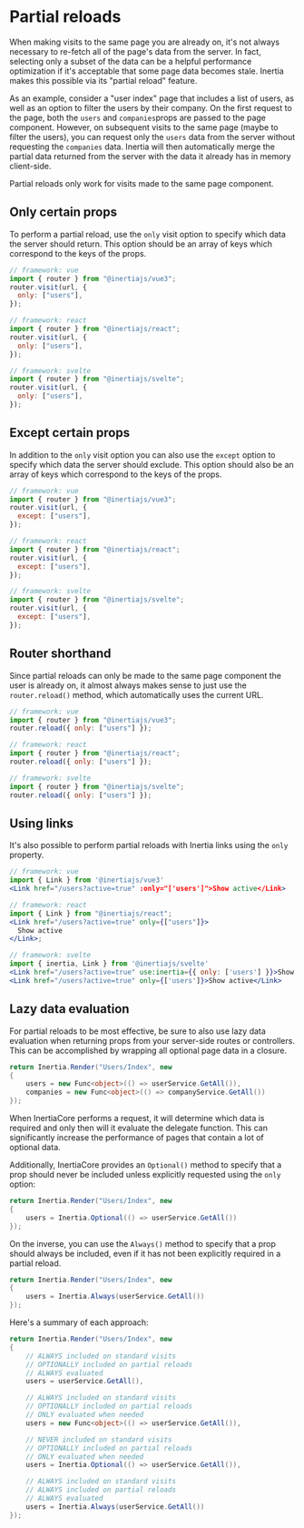 # Partial reloads

When making visits to the same page you are already on, it's not always necessary to re-fetch all of the page's data from the server. In fact, selecting only a subset of the data can be a helpful performance optimization if it's acceptable that some page data becomes stale. Inertia makes this possible via its "partial reload" feature.

As an example, consider a "user index" page that includes a list of users, as well as an option to filter the users by their company. On the first request to the page, both the `users` and `companies`props are passed to the page component. However, on subsequent visits to the same page (maybe to filter the users), you can request only the `users` data from the server without requesting the `companies` data. Inertia will then automatically merge the partial data returned from the server with the data it already has in memory client-side.

Partial reloads only work for visits made to the same page component.

## Only certain props

To perform a partial reload, use the `only` visit option to specify which data the server should return. This option should be an array of keys which correspond to the keys of the props.

```js
// framework: vue
import { router } from "@inertiajs/vue3";
router.visit(url, {
  only: ["users"],
});
```

```js
// framework: react
import { router } from "@inertiajs/react";
router.visit(url, {
  only: ["users"],
});
```

```js
// framework: svelte
import { router } from "@inertiajs/svelte";
router.visit(url, {
  only: ["users"],
});
```

## Except certain props

In addition to the `only` visit option you can also use the `except` option to specify which data the server should exclude. This option should also be an array of keys which correspond to the keys of the props.

```js
// framework: vue
import { router } from "@inertiajs/vue3";
router.visit(url, {
  except: ["users"],
});
```

```js
// framework: react
import { router } from "@inertiajs/react";
router.visit(url, {
  except: ["users"],
});
```

```js
// framework: svelte
import { router } from "@inertiajs/svelte";
router.visit(url, {
  except: ["users"],
});
```

## Router shorthand

Since partial reloads can only be made to the same page component the user is already on, it almost always makes sense to just use the `router.reload()` method, which automatically uses the current URL.

```js
// framework: vue
import { router } from "@inertiajs/vue3";
router.reload({ only: ["users"] });
```

```js
// framework: react
import { router } from "@inertiajs/react";
router.reload({ only: ["users"] });
```

```js
// framework: svelte
import { router } from "@inertiajs/svelte";
router.reload({ only: ["users"] });
```

## Using links

It's also possible to perform partial reloads with Inertia links using the `only` property.

```jsx
// framework: vue
import { Link } from '@inertiajs/vue3'
<Link href="/users?active=true" :only="['users']">Show active</Link>
```

```jsx
// framework: react
import { Link } from "@inertiajs/react";
<Link href="/users?active=true" only={["users"]}>
  Show active
</Link>;
```

```jsx
// framework: svelte
import { inertia, Link } from '@inertiajs/svelte'
<Link href="/users?active=true" use:inertia={{ only: ['users'] }}>Show active</Link>
<Link href="/users?active=true" only={['users']}>Show active</Link>
```

## Lazy data evaluation

For partial reloads to be most effective, be sure to also use lazy data evaluation when returning props from your server-side routes or controllers. This can be accomplished by wrapping all optional page data in a closure.

```csharp
return Inertia.Render("Users/Index", new
{
    users = new Func<object>(() => userService.GetAll()),
    companies = new Func<object>(() => companyService.GetAll())
});
```

When InertiaCore performs a request, it will determine which data is required and only then will it evaluate the delegate function. This can significantly increase the performance of pages that contain a lot of optional data.

Additionally, InertiaCore provides an `Optional()` method to specify that a prop should never be included unless explicitly requested using the `only` option:

```csharp
return Inertia.Render("Users/Index", new
{
    users = Inertia.Optional(() => userService.GetAll())
});
```

On the inverse, you can use the `Always()` method to specify that a prop should always be included, even if it has not been explicitly required in a partial reload.

```csharp
return Inertia.Render("Users/Index", new
{
    users = Inertia.Always(userService.GetAll())
});
```

Here's a summary of each approach:

```csharp
return Inertia.Render("Users/Index", new
{
    // ALWAYS included on standard visits
    // OPTIONALLY included on partial reloads
    // ALWAYS evaluated
    users = userService.GetAll(),

    // ALWAYS included on standard visits
    // OPTIONALLY included on partial reloads
    // ONLY evaluated when needed
    users = new Func<object>(() => userService.GetAll()),

    // NEVER included on standard visits
    // OPTIONALLY included on partial reloads
    // ONLY evaluated when needed
    users = Inertia.Optional(() => userService.GetAll()),

    // ALWAYS included on standard visits
    // ALWAYS included on partial reloads
    // ALWAYS evaluated
    users = Inertia.Always(userService.GetAll())
});
```
